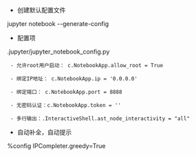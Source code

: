 * 创建默认配置文件

jupyter notebook --generate-config

- 配置项

.jupyter/jupyter_notebook_config.py

     - 允许root用户启动： c.NotebookApp.allow_root = True

     - 绑定IP地址： c.NotebookApp.ip = '0.0.0.0'

     - 绑定端口： c.NotebookApp.port = 8888

     - 无密码认证：c.NotebookApp.token = ''

     - 多行输出：.InteractiveShell.ast_node_interactivity = "all"

* 自动补全，自动提示

%config IPCompleter.greedy=True
